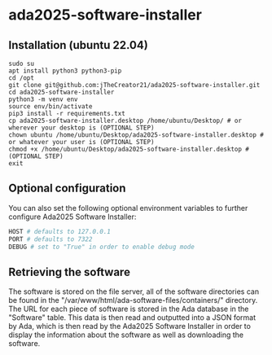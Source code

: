 # ada2025-software-installer
## Installation (ubuntu 22.04)

    sudo su
    apt install python3 python3-pip
    cd /opt
    git clone git@github.com:jTheCreator21/ada2025-software-installer.git
    cd ada2025-software-installer
    python3 -m venv env
    source env/bin/activate
    pip3 install -r requirements.txt
    cp ada2025-software-installer.desktop /home/ubuntu/Desktop/ # or wherever your desktop is (OPTIONAL STEP)
    chown ubuntu /home/ubuntu/Desktop/ada2025-software-installer.desktop # or whatever your user is (OPTIONAL STEP)
    chmod +x /home/ubuntu/Desktop/ada2025-software-installer.desktop # (OPTIONAL STEP)
    exit

## Optional configuration
You can also set the following optional environment variables to further configure Ada2025 Software Installer:

```bash
HOST # defaults to 127.0.0.1
PORT # defaults to 7322
DEBUG # set to "True" in order to enable debug mode
```

## Retrieving the software
The software is stored on the file server, all of the software directories can be found in the "/var/www/html/ada-software-files/containers/" directory. The URL for each piece of software is stored in the Ada database in the "Software" table. This data is then read and outputted into a JSON format by Ada, which is then read by the Ada2025 Software Installer in order to display the information about the software as well as downloading the software.